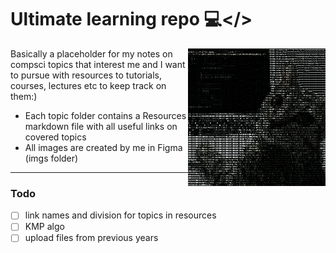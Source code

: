 # Ultimate learning repo 💻</>

<img src="./imgs/readme_decor.png" align="right"
     alt="Size Limit logo by Anton Lovchikov" width="220" height="220">

Basically a placeholder for my notes on compsci topics that interest me and I want to pursue with resources to tutorials, courses, lectures etc to keep track on them:)

* Each topic folder contains a Resources markdown file with all useful links on covered topics 
* All images are created by me in Figma (imgs folder)

---
### Todo
- [ ] link names and division for topics in resources
- [ ] KMP algo
- [ ] upload files from previous years
